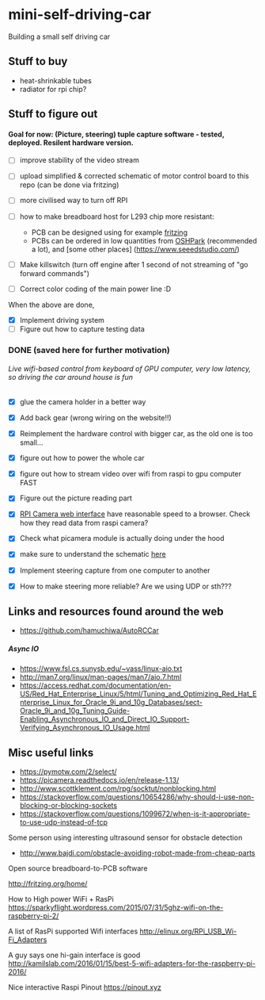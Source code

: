# mini-self-driving-car
Building a small self driving car


## Stuff to buy
- heat-shrinkable tubes
- radiator for rpi chip?


## Stuff to figure out

#### Goal for now: (Picture, steering) tuple capture software - tested, deployed. Resilent hardware version.

- [ ] improve stability of the video stream
- [ ] upload simplified & corrected schematic of motor control board to this repo (can be done via fritzing)
- [ ] more civilised way to turn off RPI
- [ ] how to make breadboard host for L293 chip more resistant:
    - PCB can be designed using for example [fritzing](fritzing.org)
    - PCBs can be ordered in low quantities from [OSHPark](https://oshpark.com/) (recommended a lot), and [some other places] (https://www.seeedstudio.com/)
- [ ] Make killswitch (turn off engine after 1 second of not streaming of "go forward commands")
- [ ] Correct color coding of the main power line :D


When the above are done, 
- [X] Implement driving system
- [ ] Figure out how to capture testing data        

### DONE (saved here for further motivation)
######  Live wifi-based control from keyboard of GPU computer, very low latency, so driving the car around house is fun
- [X] glue the camera holder in a better way
- [X] Add back gear (wrong wiring on the website!!)
- [X] Reimplement the hardware control with bigger car, as the old one is too small...
- [x] figure out how to power the whole car
- [X] figure out how to stream video over wifi from raspi to gpu computer FAST
- [X] Figure out the picture reading part
- [X] [RPI Camera web interface](http://elinux.org/RPi-Cam-Web-Interface) have reasonable speed to a browser.
           Check how they read data from raspi camera?
- [X] Check what picamera module is actually doing under the hood
- [x] make sure to understand the schematic [here](https://business.tutsplus.com/tutorials/controlling-dc-motors-using-python-with-a-raspberry-pi--cms-20051)      
- [X] Implement steering capture from one computer to another
- [X] How to make steering more reliable? Are we using UDP or sth???
    

## Links and resources found around the web

- https://github.com/hamuchiwa/AutoRCCar

##### Async IO
- https://www.fsl.cs.sunysb.edu/~vass/linux-aio.txt
- http://man7.org/linux/man-pages/man7/aio.7.html
- https://access.redhat.com/documentation/en-US/Red_Hat_Enterprise_Linux/5/html/Tuning_and_Optimizing_Red_Hat_Enterprise_Linux_for_Oracle_9i_and_10g_Databases/sect-Oracle_9i_and_10g_Tuning_Guide-Enabling_Asynchronous_IO_and_Direct_IO_Support-Verifying_Asynchronous_IO_Usage.html


## Misc useful links

- https://pymotw.com/2/select/
- https://picamera.readthedocs.io/en/release-1.13/
- http://www.scottklement.com/rpg/socktut/nonblocking.html
- https://stackoverflow.com/questions/10654286/why-should-i-use-non-blocking-or-blocking-sockets
- https://stackoverflow.com/questions/1099672/when-is-it-appropriate-to-use-udp-instead-of-tcp

Some person using interesting ultrasound sensor for obstacle detection
- http://www.bajdi.com/obstacle-avoiding-robot-made-from-cheap-parts

Open source breadboard-to-PCB software

http://fritzing.org/home/

How to High power WiFi + RasPi
https://sparkyflight.wordpress.com/2015/07/31/5ghz-wifi-on-the-raspberry-pi-2/

A list of RasPi supported Wifi interfaces
http://elinux.org/RPi_USB_Wi-Fi_Adapters

A guy says one hi-gain interface is good
http://kamilslab.com/2016/01/15/best-5-wifi-adapters-for-the-raspberry-pi-2016/

Nice interactive Raspi Pinout
https://pinout.xyz
